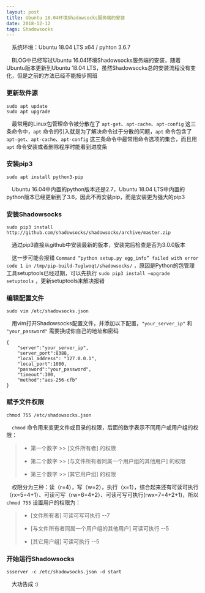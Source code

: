 ```yaml
---
layout: post
title: Ubuntu 18.04环境Shadowsocks服务端的安装
date: 2018-12-12
tags: Shadowsocks
---
```


　系统环境：Ubuntu 18.04 LTS x64 / pyhton 3.6.7

　BLOG中已经写过Ubuntu 16.04环境Shadowsocks服务端的安装，随着Ubuntu版本更新到Ubuntu 18.04 LTS，虽然Shadowsocks总的安装流程没有变化，但是之前的方法已经不能按步照班

### 更新软件源

```
sudo apt update
sudo apt upgrade
```

　最常用的Linux包管理命令被分散在了 `apt-get`、`apt-cache`、`apt-config` 这三条命令中，`apt` 命令的引入就是为了解决命令过于分散的问题，`apt` 命令包含了 `apt-get`、`apt-cache`、`apt-config` 这三条命令中最常用命令选项的集合，而且用 `apt` 命令安装或者删除程序时能看到进度条

### 安装pip3

```
sudo apt install python3-pip
```

　Ubuntu 16.04中内置的python版本还是2.7，Ubuntu 18.04 LTS中内置的python版本已经更新到了3.6，因此不再安装pip，而是安装更为强大的pip3

### 安装Shadowsocks

```
sudo pip3 install http://github.com/shadowsocks/shadowsocks/archive/master.zip
```

　通过pip3直接从github中安装最新的版本，安装完后检查是否为3.0.0版本

　这一步可能会报错 `Command “python setup.py egg_info” failed with error code 1 in /tmp/pip-build-7uglwoqt/shadowsocks/` ，原因是Python的包管理工具setuptools已经过期，可以先执行 `sudo pip3 install —upgrade setuptools` ，更新setuptools来解决报错

### 编辑配置文件

```
sudo vim /etc/shadowsocks.json
```

　用vim打开Shadowsocks配置文件，并添加以下配置，`"your_server_ip"` 和 `"your_password"` 需要换成你自己的地址和密码

```
{
    "server":"your_server_ip",
    "server_port":8388,
    "local_address": "127.0.0.1",
    "local_port":1080,
    "password":"your_password",
    "timeout":300,
    "method":"aes-256-cfb"
}
```

### 赋予文件权限

```
chmod 755 /etc/shadowsocks.json
```

　`chmod` 命令用来变更文件或目录的权限，后面的数字表示不同用户或用户组的权限：
　
> - 第一个数字 >> [文件所有者] 的权限
> 
> - 第二个数字 >> [与文件所有者同属一个用户组的其他用户] 的权限
>
> - 第三个数字 >> [其它用户组] 的权限

　权限分为三种：读（r=4），写（w=2），执行（x=1），综合起来还有可读可执行（rx=5=4+1）、可读可写（rw=6=4+2）、可读可写可执行(rwx=7=4+2+1)，所以 `chmod 755` 设置用户的权限为：
 
> - [文件所有者] 可读可写可执行 --7
> 
> - [与文件所有者同属一个用户组的其他用户] 可读可执行 --5
> 
> - [其它用户组] 可读可执行 --5

### 开始运行Shadowsocks

```
ssserver -c /etc/shadowsocks.json -d start
```

　大功告成 :)

